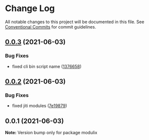 # Change Log

All notable changes to this project will be documented in this file.
See [Conventional Commits](https://conventionalcommits.org) for commit guidelines.

## [0.0.3](https://github.com/daspete/modulix/compare/v0.0.2...v0.0.3) (2021-06-03)


### Bug Fixes

* fixed cli bin script name ([1376658](https://github.com/daspete/modulix/commit/13766588fcebcb0f19a76d2657f89ea1660370d3))





## [0.0.2](https://github.com/daspete/modulix/compare/v0.0.1...v0.0.2) (2021-06-03)


### Bug Fixes

* fixed jiti modules ([7e19879](https://github.com/daspete/modulix/commit/7e198794457619bcc2f99f28285e59e609b257ca))





## 0.0.1 (2021-06-03)

**Note:** Version bump only for package modulix
